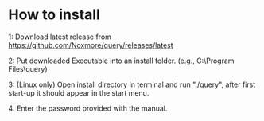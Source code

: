 # How to install
1: Download latest release from https://github.com/Noxmore/query/releases/latest

2: Put downloaded Executable into an install folder. (e.g., C:\Program Files\query\)

3: (Linux only) Open install directory in terminal and run "./query", after first start-up it should appear in the start menu.

4: Enter the password provided with the manual.
